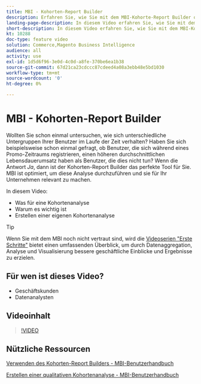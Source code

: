 ```yaml
---
title: MBI - Kohorten-Report Builder
description: Erfahren Sie, wie Sie mit dem MBI-Kohorte-Report Builder optimierte Berichte und Analysen erstellen können, die für Ihr Unternehmen relevant sind.
landing-page-description: In diesem Video erfahren Sie, wie Sie mit dem MBI-Kohorte-Report Builder optimierte Berichte und Analysen erstellen, die für Ihr Unternehmen relevant sind.
short-description: In diesem Video erfahren Sie, wie Sie mit dem MBI-Kohorte-Report Builder optimierte Berichte und Analysen erstellen, die für Ihr Unternehmen relevant sind.
kt: 10288
doc-type: feature video
solution: Commerce,Magento Business Intelligence
audience: all
activity: use
exl-id: 1d5d6f96-3e0d-4c0d-a8fe-370be6ea1b38
source-git-commit: 67d21ca23cdccc87cdeed4a08a3ebb48e5bd1030
workflow-type: tm+mt
source-wordcount: '0'
ht-degree: 0%

---
```


# MBI - Kohorten-Report Builder

Wollten Sie schon einmal untersuchen, wie sich unterschiedliche Untergruppen Ihrer Benutzer im Laufe der Zeit verhalten? Haben Sie sich beispielsweise schon einmal gefragt, ob Benutzer, die sich während eines Promo-Zeitraums registrieren, einen höheren durchschnittlichen Lebensdauerumsatz haben als Benutzer, die dies nicht tun? Wenn die Antwort _Ja_, dann ist der Kohorten-Report Builder das perfekte Tool für Sie. MBI ist optimiert, um diese Analyse durchzuführen und sie für Ihr Unternehmen relevant zu machen.

In diesem Video:

- Was für eine Kohortenanalyse
- Warum es wichtig ist
- Erstellen einer eigenen Kohortenanalyse

>[!TIP]
>
>Wenn Sie mit dem MBI noch nicht vertraut sind, wird die [Videoserien &quot;Erste Schritte&quot;](1-overview.md) bietet einen umfassenden Überblick, um durch Datenaggregation, Analyse und Visualisierung bessere geschäftliche Einblicke und Ergebnisse zu erzielen.

## Für wen ist dieses Video?

- Geschäftskunden
- Datenanalysten

## Videoinhalt

>[!VIDEO](https://video.tv.adobe.com/v/342407?quality=12&learn=on)

## Nützliche Ressourcen

[Verwenden des Kohorten-Report Builders - MBI-Benutzerhandbuch](https://experienceleague.adobe.com/docs/commerce-business-intelligence/mbi/analyze/sql/cohort-rpt-bldr.html)

[Erstellen einer qualitativen Kohortenanalyse - MBI-Benutzerhandbuch](https://experienceleague.adobe.com/docs/commerce-business-intelligence/mbi/analyze/sql/create-qual-cohort-analysis.html)
